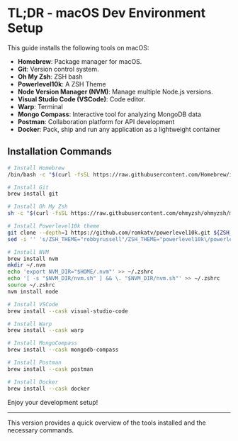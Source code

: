 # TL;DR - macOS Dev Environment Setup

This guide installs the following tools on macOS:

- **Homebrew**: Package manager for macOS.
- **Git**: Version control system.
- **Oh My Zsh**: ZSH bash
- **Powerlevel10k**: A ZSH Theme
- **Node Version Manager (NVM)**: Manage multiple Node.js versions.
- **Visual Studio Code (VSCode)**: Code editor.
- **Warp**: Terminal
- **Mongo Compass**: Interactive tool for analyzing MongoDB data
- **Postman**: Collaboration platform for API development
- **Docker**: Pack, ship and run any application as a lightweight container

## Installation Commands

```bash
# Install Homebrew
/bin/bash -c "$(curl -fsSL https://raw.githubusercontent.com/Homebrew/install/HEAD/install.sh)"

# Install Git
brew install git

# Install Oh My Zsh
sh -c "$(curl -fsSL https://raw.githubusercontent.com/ohmyzsh/ohmyzsh/master/tools/install.sh)"

# Install Powerlevel10k theme
git clone --depth=1 https://github.com/romkatv/powerlevel10k.git ${ZSH_CUSTOM:-$HOME/.oh-my-zsh/custom}/themes/powerlevel10k
sed -i '' 's/ZSH_THEME="robbyrussell"/ZSH_THEME="powerlevel10k\/powerlevel10k"/' ~/.zshrc

# Install NVM
brew install nvm
mkdir ~/.nvm
echo 'export NVM_DIR="$HOME/.nvm"' >> ~/.zshrc
echo '[ -s "$NVM_DIR/nvm.sh" ] && \. "$NVM_DIR/nvm.sh"' >> ~/.zshrc
source ~/.zshrc
nvm install node

# Install VSCode
brew install --cask visual-studio-code

# Install Warp
brew install --cask warp

# Install MongoCompass
brew install --cask mongodb-compass

# Install Postman
brew install --cask postman

# Install Docker
brew install --cask docker
```



Enjoy your development setup!

---

This version provides a quick overview of the tools installed and the necessary commands.